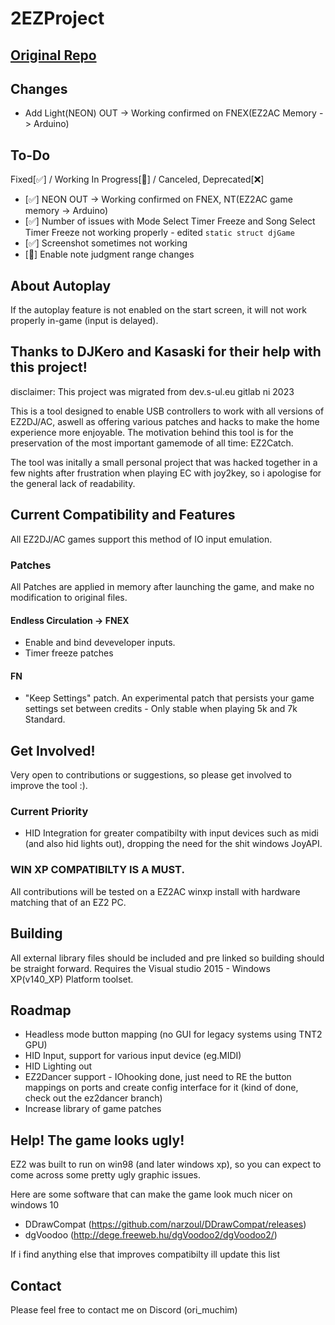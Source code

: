 # 2EZProject

## [Original Repo](https://github.com/ben-rnd/2EZConfig)

## Changes
- Add Light(NEON) OUT -> Working confirmed on FNEX(EZ2AC Memory -> Arduino)

## To-Do
Fixed[✅] / Working In Progress[🚧] / Canceled, Deprecated[❌]

 - [✅] NEON OUT -> Working confirmed on FNEX, NT(EZ2AC game memory -> Arduino)
 - [✅] Number of issues with Mode Select Timer Freeze and Song Select Timer Freeze not working properly - edited ```static struct djGame```
 - [✅] Screenshot sometimes not working
 - [🚧] Enable note judgment range changes

## About Autoplay
If the autoplay feature is not enabled on the start screen, it will not work properly in-game (input is delayed).

## Thanks to DJKero and Kasaski for their help with this project!

disclaimer: This project was migrated from dev.s-ul.eu gitlab ni 2023

This is a tool designed to enable USB controllers to work with all versions of EZ2DJ/AC, aswell as offering various patches and hacks to make the home experience more enjoyable. The motivation behind this tool is for the preservation of the most important gamemode of all time: EZ2Catch.

The tool was initally a small personal project that was hacked together in a few nights after frustration when playing EC with joy2key, so i apologise for the general lack of readability.

## Current Compatibility and Features

All EZ2DJ/AC games support this method of IO input emulation.

### Patches 
All Patches are applied in memory after launching the game, and make no modification to original files.
#### Endless Circulation -> FNEX
- Enable and bind deveveloper inputs.
- Timer freeze patches
#### FN
- "Keep Settings" patch. An experimental patch that persists your game settings set between credits - Only stable when playing 5k and 7k Standard.
	
## Get Involved!
Very open to contributions or suggestions, so please get involved to improve the tool :). 
### Current Priority
 - HID Integration for greater compatibilty with input devices such as midi (and also hid lights out), dropping the need for the shit windows JoyAPI.

### WIN XP COMPATIBILTY IS A MUST.
All contributions will be tested on a EZ2AC winxp install with hardware matching that of an EZ2 PC.

## Building
All external library files should be included and pre linked so building should be straight forward. 
Requires the Visual studio 2015 - Windows XP(v140_XP) Platform toolset.

## Roadmap
- Headless mode button mapping (no GUI for legacy systems using TNT2 GPU)
- HID Input, support for various input device (eg.MIDI)
- HID Lighting out
- EZ2Dancer support - IOhooking done, just need to RE the button mappings on ports and create config interface for it (kind of done, check out the ez2dancer branch)
- Increase library of game patches

## Help! The game looks ugly!
EZ2 was built to run on win98 (and later windows xp), so you can expect to come across some pretty ugly graphic issues.

Here are some software that can make the game look much nicer on windows 10
- DDrawCompat (https://github.com/narzoul/DDrawCompat/releases)
- dgVoodoo (http://dege.freeweb.hu/dgVoodoo2/dgVoodoo2/)
  
If i find anything else that improves compatibilty ill update this list

## Contact

Please feel free to contact me on Discord (ori_muchim)
